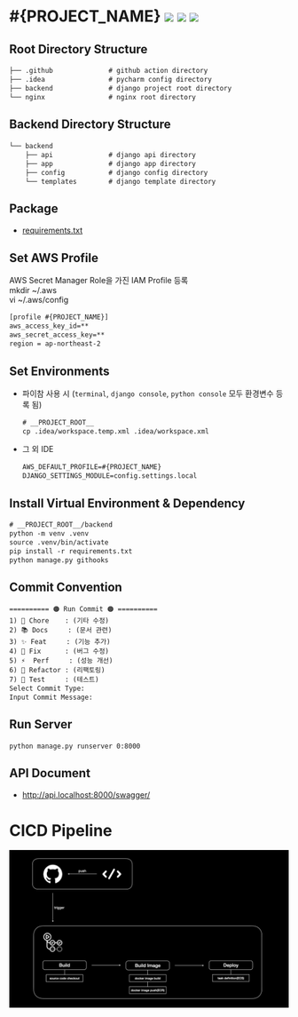 # #{PROJECT_NAME} [![](https://img.shields.io/badge/python-v3.9-blue.svg)](https://www.python.org/downloads/) [![](https://img.shields.io/badge/django-v4.2-green.svg)](https://www.python.org/downloads/) [![](https://img.shields.io/badge/drf-v3.13-red.svg)](https://www.python.org/downloads/)  

## Root Directory Structure
```
├── .github              # github action directory
├── .idea                # pycharm config directory
├── backend              # django project root directory
└── nginx                # nginx root directory
```


## Backend Directory Structure
```
└── backend
    ├── api              # django api directory
    ├── app              # django app directory
    ├── config           # django config directory
    └── templates        # django template directory
```


## Package
- [requirements.txt](./backend/requirements.txt)


## Set AWS Profile
AWS Secret Manager Role을 가진 IAM Profile 등록  
mkdir ~/.aws  
vi ~/.aws/config
```
[profile #{PROJECT_NAME}]
aws_access_key_id=**
aws_secret_access_key=**
region = ap-northeast-2
```


## Set Environments
- 파이참 사용 시 (`terminal`, `django console`, `python console` 모두 환경변수 등록 됨)
  ```
  # __PROJECT_ROOT__
  cp .idea/workspace.temp.xml .idea/workspace.xml
  ```
- 그 외 IDE
  ```
  AWS_DEFAULT_PROFILE=#{PROJECT_NAME}
  DJANGO_SETTINGS_MODULE=config.settings.local
  ```


## Install Virtual Environment & Dependency
```
# __PROJECT_ROOT__/backend
python -m venv .venv
source .venv/bin/activate
pip install -r requirements.txt
python manage.py githooks
```


## Commit Convention
```
========== 🟠 Run Commit 🟠 ==========
1) 🤖 Chore    : (기타 수정)     
2) 📚 Docs     : (문서 관련)     
3) ✨ Feat     : (기능 추가)     
4) 🐛 Fix      : (버그 수정)    
5) ⚡  Perf     : (성능 개선)     
6) 🔨 Refactor : (리팩토링)     
7) 🚨 Test     : (테스트) 
Select Commit Type: 
Input Commit Message:
```


## Run Server
```
python manage.py runserver 0:8000
```


## API Document
- http://api.localhost:8000/swagger/


# CICD Pipeline
![CICD](./.github/CICD.jpeg)
